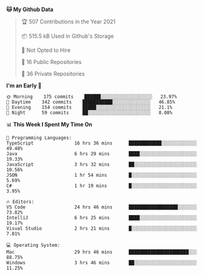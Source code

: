 <!--START_SECTION:waka-->
**🐱 My Github Data** 

> 🏆 507 Contributions in the Year 2021
 > 
> 📦 515.5 kB Used in Github's Storage 
 > 
> 🚫 Not Opted to Hire
 > 
> 📜 16 Public Repositories 
 > 
> 🔑 36 Private Repositories  
 > 
**I'm an Early 🐤** 

```text
🌞 Morning    175 commits    ██████░░░░░░░░░░░░░░░░░░░   23.97% 
🌆 Daytime    342 commits    ███████████░░░░░░░░░░░░░░   46.85% 
🌃 Evening    154 commits    █████░░░░░░░░░░░░░░░░░░░░   21.1% 
🌙 Night      59 commits     ██░░░░░░░░░░░░░░░░░░░░░░░   8.08%

```


📊 **This Week I Spent My Time On** 

```text
💬 Programming Languages: 
TypeScript               16 hrs 36 mins      ████████████░░░░░░░░░░░░░   49.48% 
Java                     6 hrs 29 mins       ████░░░░░░░░░░░░░░░░░░░░░   19.33% 
JavaScript               3 hrs 32 mins       ██░░░░░░░░░░░░░░░░░░░░░░░   10.56% 
JSON                     1 hr 54 mins        █░░░░░░░░░░░░░░░░░░░░░░░░   5.69% 
C#                       1 hr 19 mins        █░░░░░░░░░░░░░░░░░░░░░░░░   3.95%

🔥 Editors: 
VS Code                  24 hrs 46 mins      ██████████████████░░░░░░░   73.82% 
IntelliJ                 6 hrs 25 mins       ████░░░░░░░░░░░░░░░░░░░░░   19.17% 
Visual Studio            2 hrs 21 mins       █░░░░░░░░░░░░░░░░░░░░░░░░   7.01%

💻 Operating System: 
Mac                      29 hrs 46 mins      ██████████████████████░░░   88.75% 
Windows                  3 hrs 46 mins       ██░░░░░░░░░░░░░░░░░░░░░░░   11.25%

```


<!--END_SECTION:waka-->

